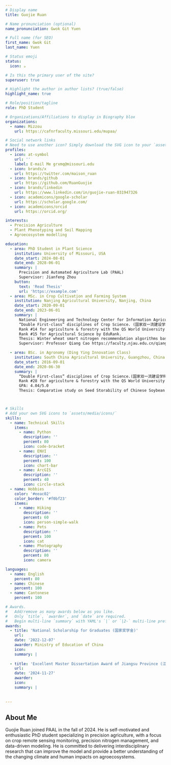 ```yaml
---
# Display name
title: Guojie Ruan

# Name pronunciation (optional)
name_pronunciation: Gwok Git Yuen

# Full name (for SEO)
first_name: Gwok Git
last_name: Yuen

# Status emoji
status:
  icon: ☕️

# Is this the primary user of the site?
superuser: true

# Highlight the author in author lists? (true/false)
highlight_name: true

# Role/position/tagline
role: PhD Student

# Organizations/Affiliations to display in Biography blox
organizations:
  - name: Mizzou
    url: https://cafnrfaculty.missouri.edu/mupaa/

# Social network links
# Need to use another icon? Simply download the SVG icon to your `assets/media/icons/` folder.
profiles:
  - icon: at-symbol
    url: ''
    label: E-mail Me grxmq@missouri.edu
  - icon: brands/x
    url: https://twitter.com/maison_ruan
  - icon: brands/github
    url: https://github.com/RuanGuojie
  - icon: brands/linkedin
    url: https://www.linkedin.com/in/guojie-ruan-031947326
  - icon: academicons/google-scholar
    url: https://scholar.google.com/
  - icon: academicons/orcid
    url: https://orcid.org/

interests:
  - Precision Agriculture
  - Plant Phenotyping and Soil Mapping
  - Agroecosystem modelling

education:
  - area: PhD Student in Plant Science
    institution: University of Missouri, USA
    date_start: 2024-08-01
    date_end: 2028-06-01
    summary: |
      Precision and Automated Agriculture Lab (PAAL)
      Supervisor: Jianfeng Zhou
    button:
      text: 'Read Thesis'
      url: 'https://example.com'
  - area: MSc. in Crop Cultivation and Farming System
    institution: Nanjing Agricultural University, Nanjing, China
    date_start: 2020-09-01
    date_end: 2023-06-01
    summary: |
      National Engineering and Technology Center for Information Agriculture. (国家信息农业工程技术中心)
      “Double First-class” disciplines of Crop Science. (国家双一流建设学科：作物学)
      Rank #14 for agriculture & forestry with the QS World University Rankings by Subject 2025.
      Rank #15 for Agricultural Science by EduRank.
      Thesis: Winter wheat smart nitrogen recommendation algorithms based on multi-source data fusion.
      Supervisor: Professor Qiang Cao https://faculty.njau.edu.cn/qiangcao/zh_CN/index.htm

  - area: BSc. in Agronomy (Ding Ying Innovation Class)
    institution: South China Agricultural University, Guangzhou, China
    date_start: 2016-09-01
    date_end: 2020-06-30
    summary: |
      “Double First-class” disciplines of Crop Science.(国家双一流建设学科：作物学)
      Rank #28 for agriculture & forestry with the QS World University Rankings by Subject 2025.
      GPA: 4.04/5.0
      Thesis: Comparative study on Seed Storability of Chinese Soybean Landrace Population.



# Skills
# Add your own SVG icons to `assets/media/icons/`
skills:
  - name: Technical Skills
    items:
      - name: Python
        description: ''
        percent: 80
        icon: code-bracket
      - name: ENVI
        description: ''
        percent: 100
        icon: chart-bar
      - name: ArcGIS
        description: ''
        percent: 40
        icon: circle-stack
  - name: Hobbies
    color: '#eeac02'
    color_border: '#f0bf23'
    items:
      - name: Hiking
        description: ''
        percent: 60
        icon: person-simple-walk
      - name: Pets
        description: ''
        percent: 100
        icon: cat
      - name: Photography
        description: ''
        percent: 80
        icon: camera

languages:
  - name: English
    percent: 80
  - name: Chinese
    percent: 100
  - name: Cantonese
    percent: 100

# Awards.
#   Add/remove as many awards below as you like.
#   Only `title`, `awarder`, and `date` are required.
#   Begin multi-line `summary` with YAML's `|` or `|2-` multi-line prefix and indent 2 spaces below.
awards:
  - title: 'National Scholarship for Graduates (国家奖学金)'
    url: 
    date: '2022-12-07'
    awarder: Ministry of Education of China
    icon: 
    summary: |
      
  - title: 'Excellent Master Dissertation Award of Jiangsu Province (江苏省优秀硕士论文)'
    url: 
    date: '2024-11-27'
    awarder: 
    icon: 
    summary: |
      
      
---
```


## About Me

Guojie Ruan joined PAAL in the fall of 2024. He is self-motivated and enthusiastic PhD student specializing in precision agriculture, with a focus on crop remote sensing monitoring, precision nitrogen management, and data-driven modeling. He is committed to delivering interdisciplinary research that can improve the model and provide a better understanding of the changing climate and human impacts on agroecosystems.
